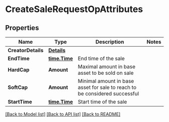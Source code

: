 # CreateSaleRequestOpAttributes

## Properties
Name | Type | Description | Notes
------------ | ------------- | ------------- | -------------
**CreatorDetails** | [**Details**](Details.md) |  | 
**EndTime** | [**time.Time**](time.Time.md) | End time of the sale | 
**HardCap** | **Amount** | Maximal amount in base asset to be sold on sale | 
**SoftCap** | **Amount** | Minimal amount in base asset for sale to reach to be considered successful | 
**StartTime** | [**time.Time**](time.Time.md) | Start time of the sale | 

[[Back to Model list]](../README.md#documentation-for-models) [[Back to API list]](../README.md#documentation-for-api-endpoints) [[Back to README]](../README.md)


